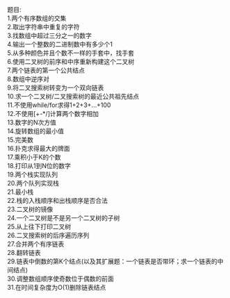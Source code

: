题目:  
1.两个有序数组的交集  
2.取出字符串中重复的字符  
3.找数组中超过三分之一的数字  
4.输出一个整数的二进制数中有多少个1   
5.从多种颜色并且个数不一样的手套中，找手套    
6.使用二叉树的前序和中序重新构建这个二叉树    
7.两个链表的第一个公共结点    
8.数组中逆序对   
9.将二叉搜索树转变为一个双向链表    
10.求一个二叉树/二叉搜索树的最近公共祖先结点    
11.不使用while/for求得1+2+3+...+100     
12.不使用[+-*/]计算两个数字相加    
13.数字的N次方值      
14.旋转数组的最小值     
15.完美数     
16.扑克求得最大的牌面    
17.乘积小于K的个数         
18.打印从1到N位的数字         
19.两个栈实现队列             
20.两个队列实现栈           
21.最小栈        
22.栈的入栈顺序和出栈顺序是否合法            
23.二叉树的镜像           
24.一个二叉树是不是另一个二叉树的子树           
25.从上往下打印二叉树        
26.二叉搜索树的后序遍历序列         
27.合并两个有序链表            
28.翻转链表        
29.链表中倒数的第K个结点(以及其扩展题：一个链表是否带环；求一个链表的中间结点)    
30.调整数组顺序使奇数位于偶数的前面           
31.在时间复杂度为O(1)删除链表结点          




